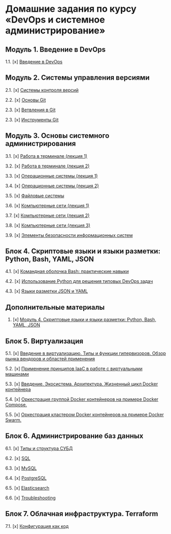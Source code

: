 # Домашние задания по курсу «DevOps и системное администрирование» 

## Модуль 1. Введение в DevOps

1.1. [x] [Введение в DevOps](01-intro-01/README.md)

## Модуль 2. Системы управления версиями

2.1. [x] [Системы контроля версий](02-git-01-vcs/README.md)

2.2. [x] [Основы Git](02-git-02-base/README.md)

2.3. [x] [Ветвления в Git](02-git-03-branching/README.md)

2.3. [x] [Инструменты Git](02-git-04-tools/README.md)

## Модуль 3. Основы системного администрирования

3.1. [x] [Работа в терминале (лекция 1)](03-sysadmin-01-terminal/README.md)

3.2. [x] [Работа в терминале (лекция 2)](03-sysadmin-02-terminal/README.md)

3.3. [х] [Операционные системы (лекция 1)](03-sysadmin-03-os/README.md)

3.4. [х] [Операционные системы (лекция 2)](03-sysadmin-04-os/README.md)

3.5. [х] [Файловые системы](03-sysadmin-05-fs/README.md)

3.6. [x] [Компьютерные сети (лекция 1)](03-sysadmin-06-net/README.md)

3.7. [х] [Компьютерные сети (лекция 2)](03-sysadmin-07-net/README.md)

3.8. [х] [Компьютерные сети (лекция 3)](03-sysadmin-08-net/README.md)

3.9. [х] [Элементы безопасности информационных систем](03-sysadmin-09-security/README.md)

## Блок 4. Скриптовые языки и языки разметки: Python, Bash, YAML, JSON

4.1. [х] [Командная оболочка Bash: практические навыки](04-script-01-bash/README.md)

4.2. [x] [Использование Python для решения типовых DevOps задач](04-script-02-py/README.md)

4.3. [x] [Языки разметки JSON и YAML](04-script-03-yaml/README.md)

## Дополнительные материалы

1. [x] [Модуль 4. Скриптовые языки и языки разметки: Python, Bash, YAML, JSON](04-script-03-yaml/additional-info/README.md)

## Блок 5. Виртуализация

5.1. [х] [Введение в виртуализацию. Типы и функции гипервизоров. Обзор рынка вендоров и областей применения](05-virt-01-basics/README.md)

5.2. [x] [Применение принципов IaaC в работе с виртуальными машинами](05-virt-02-iaac/README.md)

5.3. [x] [Введение. Экосистема. Архитектура. Жизненный цикл Docker контейнера](05-virt-03-docker/README.md)

5.4. [x] [Оркестрация группой Docker контейнеров на примере Docker Compose.](05-virt-04-docker-compose/README.md)

5.5. [x] [Оркестрация кластером Docker контейнеров на примере Docker Swarm.](05-virt-05-docker-swarm/README.md)

## Блок 6. Администрирование баз данных

6.1. [x] [Типы и структура СУБД](06-db-01-basics/README.md)

6.2. [x] [SQL](06-db-02-sql/README.md)

6.3. [x] [MySQL](06-db-03-mysql/README.md)

6.4. [x] [PostgreSQL](06-db-04-postgresql/README.md)

6.5. [x] [Elasticsearch](06-db-05-elasticsearch/README.md)

6.6. [x] [Troubleshooting](06-db-06-troobleshooting/README.md)

## Блок 7. Облачная инфраструктура. Terraform

7.1. [x] [Конфигурация как код](07-terraform-01-intro/README.md)
